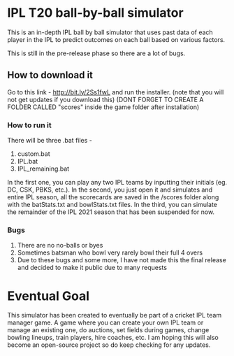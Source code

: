 # IPL T20 ball-by-ball simulator

This is an in-depth IPL ball by ball simulator that uses past data of each player in the IPL to predict outcomes on each ball based on various factors.

This is still in the pre-release phase so there are a lot of bugs.
## How to download it
Go to this link - http://bit.ly/2Ss1fwL and run the installer. (note that you will not get updates if you download this)
(DONT FORGET TO CREATE A FOLDER CALLED "scores" inside the game folder after installation)

### How to run it
There will be three .bat files - 
1. custom.bat
2. IPL.bat
3. IPL_remaining.bat

In the first one, you can play any two IPL teams by inputting their initials (eg. DC, CSK, PBKS, etc.).
In the second, you just open it and simulates and entire IPL season, all the scorecards are saved in the /scores folder along with the batStats.txt and bowlStats.txt files.
In the third, you can simulate the remainder of the IPL 2021 season that has been suspended for now.

### Bugs
1. There are no no-balls or byes
2. Sometimes batsman who bowl very rarely bowl their full 4 overs
3. Due to these bugs and some more, I have not made this the final release and decided to make it public due to many requests

# Eventual Goal
This simulator has been created to eventually be part of a cricket IPL team manager game. A game where you can create your own IPL team or manage an existing one, do auctions, set fields during games, change bowling lineups, train players, hire coaches, etc. I am hoping this will also become an open-source project so do keep checking for any updates.
